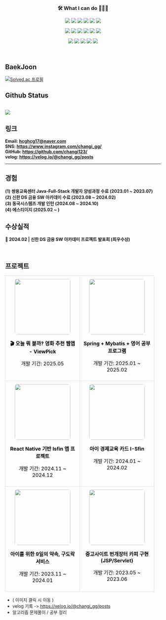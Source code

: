 <h3 align="center">🛠 What I can do 👨🏻‍💻</h3>



<!--======== 로고 ========-->
<!-- backend -->
<p align="center">
  <img src="https://img.shields.io/badge/Java-007396?style=for-the-badge&logo=java&logoColor=white" />
  <img src="https://img.shields.io/badge/junit5-25A162?style=for-the-badge&logo=junit5&logoColor=white">
  <img src="https://img.shields.io/badge/spring-6DB33F?style=for-the-badge&logo=spring&logoColor=white">
  <img src="https://img.shields.io/badge/springboot-6DB33F?style=for-the-badge&logo=springboot&logoColor=white">
  <img src="https://img.shields.io/badge/mysql-4479A1?style=for-the-badge&logo=mysql&logoColor=white">
  <img src="https://img.shields.io/badge/oracle-F80000?style=for-the-badge&logo=oracle&logoColor=white">
</p>


<!-- front -->  
<p align="center">
  <img src="https://img.shields.io/badge/thymeleaf-005F0F?style=for-the-badge&logo=thymeleaf&logoColor=white">
  <img src="https://img.shields.io/badge/javascript-F7DF1E?style=for-the-badge&logo=javascript&logoColor=black">
  <img src="https://img.shields.io/badge/jquery-0769AD?style=for-the-badge&logo=jquery&logoColor=white">
  <img src="https://img.shields.io/badge/html5-E34F26?style=for-the-badge&logo=html5&logoColor=white">
  <img src="https://img.shields.io/badge/css3-1572B6?style=for-the-badge&logo=css3&logoColor=white">
  <img src="https://img.shields.io/badge/react-444444?style=for-the-badge&logo=react">
</p>
<!-- 개발환경 & DataBase --> 
<p align="center">
  <img src="https://img.shields.io/badge/github-181717?style=for-the-badge&logo=github&logoColor=white">
  <img src="https://img.shields.io/badge/eclipse ide-2C2255?style=for-the-badge&logo=eclipseide&logoColor=white"> 
  <img src="https://img.shields.io/badge/visualstudiocode-007ACC?style=for-the-badge&logo=visualstudiocode&logoColor=white"> 
  <img src="https://img.shields.io/badge/gradle-02303A?style=for-the-badge&logo=gradle&logoColor=white"> 
  <img src="https://img.shields.io/badge/apachemaven-C71A36?style=for-the-badge&logo=apachemaven&logoColor=white"> 
</p>

<br>

## BaekJoon
[![Solved.ac
프로필](http://mazassumnida.wtf/api/v2/generate_badge?boj=hcghcg17)](https://solved.ac/hcghcg17)

## Github Status

<br>

  <a href="https://github.com/changi123">
    <img src="https://github-readme-stats.vercel.app/api/top-langs/?username=changi123&layout=compact&hide=javascript,html,scss" />
  </a>
  
<br>

## 링크
**Email: [hcghcg17@naver.com](mailto:hcghcg17@naver.com)**
<br/>
**SNS: <https://www.instagram.com/changi_gg/>**
<br/>
**GitHub: <https://github.com/changi123/>**
<br/>
**velog: <https://velog.io/@changi_gg/posts>**

---

## 경험
**(1) 쌍용교육센터 Java-Full-Stack 개발자 양성과정 수료 (2023.01 ~ 2023.07)**
<br/>
**(2) 신한 DS 금융 SW 아카데미 수료 (2023.08 ~ 2024.02)**
<br>
**(3) 동국시스템즈 개발 인턴 (2024.08 ~ 2024.10)**
<br>
**(4) 에스티이지 (2025.02 ~ )**
<br>
## 수상실적
**🥇 2024.02 | 신한 DS 금융 SW 아카데미 프로젝트 발표회 (최우수상)**

<br>


## 프로젝트 

<table>
  <tr>
    <td align="center" style="border:1px solid #ddd; padding:10px; width:220px; vertical-align: top;">
      <a href="https://github.com/changi123/viewpick" style="text-decoration:none; color:black;">
        <img src="https://github.com/user-attachments/assets/d1077025-470f-4978-ba9b-7c278f996237" width="180" height="180" style="object-fit:cover; border-radius:8px;" />
        <p><strong>🎬 오늘 뭐 볼까? 영화 추천 웹앱 - ViewPick</strong></p>
        <p>개발 기간: 2025.05</p>
      </a>
    </td>
    <td align="center" style="border:1px solid #ddd; padding:10px; width:220px; vertical-align: top;">
      <a href="https://github.com/changi123/study" style="text-decoration:none; color:black;">
        <img src="https://github.com/user-attachments/assets/1c84e964-95f1-4355-8ed1-6c7021efbc9c" width="180" height="180" style="object-fit:cover; border-radius:8px;" />
        <p><strong>Spring + Mybatis + 영어 공부 프로그램</strong></p>
        <p>개발 기간: 2025.01 ~ 2025.02</p>
      </a>
    </td>
  </tr>
  <tr>
    <td align="center" style="border:1px solid #ddd; padding:10px; width:220px; vertical-align: top;">
      <a href="https://github.com/changi123/isfin-app" style="text-decoration:none; color:black;">
        <img src="https://github.com/user-attachments/assets/c1542b8d-970b-49ad-889e-ea57b15ec895" width="180" height="180" style="object-fit:cover; border-radius:8px;" />
        <p><strong>React Native 기반 Isfin 앱 프로젝트</strong></p>
        <p>개발 기간: 2024.11 ~ 2024.12</p>
      </a>
    </td>
    <td align="center" style="border:1px solid #ddd; padding:10px; width:220px; vertical-align: top;">
      <a href="https://github.com/I-Sfin" style="text-decoration:none; color:black;">
        <img src="https://avatars.githubusercontent.com/u/157471821?s=200&v=4" width="180" height="180" style="object-fit:cover; border-radius:8px;" />
        <p><strong>아이 경제교육 카드 I-Sfin</strong></p>
        <p>개발 기간: 2024.01 ~ 2024.02</p>
      </a>
    </td>
  </tr>
  <tr>
    <td align="center" style="border:1px solid #ddd; padding:10px; width:220px; vertical-align: top;">
      <a href="https://github.com/changi123/9dorak" style="text-decoration:none; color:black;">
        <img src="https://github.com/changi123/changi123/assets/133079671/94865e16-3f42-40e0-ad6f-2195c6b7827a" width="180" height="180" style="object-fit:cover; border-radius:8px;" />
        <p><strong>아이를 위한 9일의 약속, 구도락 서비스</strong></p>
        <p>개발 기간: 2023.11 ~ 2024.01</p>
      </a>
    </td>
    <td align="center" style="border:1px solid #ddd; padding:10px; width:220px; vertical-align: top;">
      <a href="https://github.com/changi123/JSP-Servlet_Project" style="text-decoration:none; color:black;">
        <img src="https://play-lh.googleusercontent.com/_gp-eWsqbTR5GvMXnHCIxEazoLPQSlHY4Uv-ZQln0jYsUSRReQb_fzpNwKbhd82R6-4=w240-h480-rw" width="180" height="180" style="object-fit:cover; border-radius:8px;" />
        <p><strong>중고사이트 번개장터 카피 구현 (JSP/Servlet)</strong></p>
        <p>개발 기간: 2023.05 ~ 2023.06</p>
      </a>
    </td>
  </tr>
</table>

* ( 이미지 클릭 시 이동 )
* velog 기록 -> https://velog.io/@changi_gg/posts
* 알고리즘 문제풀이 / 공부 정리
